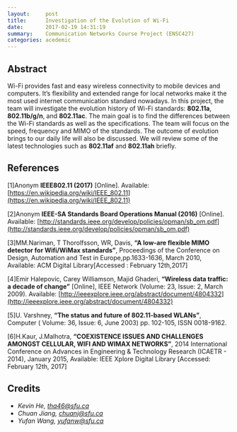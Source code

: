 ```yaml
---
layout:     post
title:      Investigation of the Evolution of Wi-Fi
date:       2017-02-19 14:31:19
summary:    Communication Networks Course Project (ENSC427)
categories: acedemic
---
```


## Abstract

Wi-Fi provides fast and easy wireless connectivity to mobile devices and computers. It’s flexibility and extended range for local networks make it the most used internet communication standard nowadays. In this project, the team will investigate the evolution history of Wi-Fi standards: __802.11a__, __802.11b/g/n__, and __802.11ac__. The main goal is to find the differences between the Wi-Fi standards as well as the specifications. The team will focus on the speed, frequency and MIMO of the standards. The outcome of evolution brings to our daily life will also be discussed. We will review some of the latest technologies such as __802.11af__ and __802.11ah__ briefly.


## References

[1]Anonym __IEEE802.11 (2017)__ [Online]. Available: [https://en.wikipedia.org/wiki/IEEE_802.11](https://en.wikipedia.org/wiki/IEEE_802.11)

[2]Anonym __IEEE-SA Standards Board Operations Manual (2016)__ [Online]. Available: [http://standards.ieee.org/develop/policies/opman/sb_om.pdf](http://standards.ieee.org/develop/policies/opman/sb_om.pdf)

[3]MM.Nariman, T Thorolfsson, WR, Davis, __“A low-are flexible MIMO detector for Wifi/WiMax standards”__, Proceedings of the Conference on Design, Automation and Test in Europe,pp.1633-1636, March 2010, Available: ACM Digital Library[Accessed : February 12th,2017]

[4]Emir Halepovic, Carey Williamson, Majid Ghaderi, __“Wireless data traffic: a decade of change”__ [Online], IEEE Network (Volume: 23, Issue: 2, March 2009). Available: [http://ieeexplore.ieee.org/abstract/document/4804332](http://ieeexplore.ieee.org/abstract/document/4804332)

[5]U. Varshney, __“The status and future of 802.11-based WLANs”__, Computer ( Volume: 36, Issue: 6, June 2003) pp. 102-105, ISSN 0018-9162.

[6]H.Kaur, J.Malhotra, __“COEXISTENCE ISSUES AND CHALLENGES AMONGST CELLULAR, WIFI AND WIMAX NETWORKS”__, 2014 International Conference on Advances in Engineering & Technology Research (ICAETR - 2014), January 2015, Available: IEEE Xplore Digital Library [Accessed: February 12th, 2017]


## Credits
- _Kevin He, <tha46@sfu.ca>_
- _Chuan Jiang, <chuanj@sfu.ca>_
- _Yufan Wang, <yufanw@sfu.ca>_
